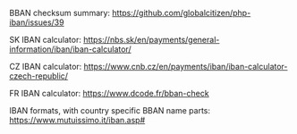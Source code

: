 


BBAN checksum summary:
    https://github.com/globalcitizen/php-iban/issues/39

SK IBAN calculator:
    https://nbs.sk/en/payments/general-information/iban/iban-calculator/

CZ IBAN calculator:
    https://www.cnb.cz/en/payments/iban/iban-calculator-czech-republic/

FR IBAN calculator:
    https://www.dcode.fr/bban-check

IBAN formats, with country specific BBAN name parts:
    https://www.mutuissimo.it/iban.asp#

